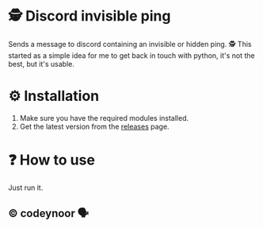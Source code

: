 # 🕵️ Discord invisible ping

Sends a message to discord containing an invisible or hidden ping. 🕵️
This started as a simple idea for me to get back in touch with python, it's not the best, but it's usable. 

# ⚙️ Installation
1. Make sure you have the required modules installed.
2. Get the latest version from the [releases](https://github.com/codeynoor/discord-invisible-ping/releases/tag/v1.0.0) page.

# ❓ How to use
Just run it.

## © codeynoor 🗣️
